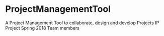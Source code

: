 # ProjectManagementTool
A Project Management Tool to collaborate, design and develop Projects
IP Project Spring 2018
Team members
